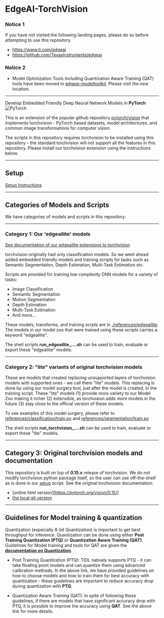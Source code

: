 # EdgeAI-TorchVision 

### Notice 1
If you have not visited the following landing pages, please do so before attempting to use this repository.
- https://www.ti.com/edgeai 
- https://github.com/TexasInstruments/edgeai


### Notice 2
- Model Optimization Tools including Quantization Aware Training (QAT) tools have been moved to [edgeai-modeltoolkit](https://github.com/TexasInstruments/edgeai-modeltoolkit). Please visit the new location.


<hr>

Develop Embedded Friendly Deep Neural Network Models in **PyTorch** ![PyTorch](./docs/source/_static/img/pytorch-logo-flame.png)

This is an extension of the popular github repository [pytorch/vision](https://github.com/pytorch/vision) that implements torchvision - PyTorch based datasets, model architectures, and common image transformations for computer vision.

The scripts in this repository requires torchvision to be installed using this repository - the standard torchvision will not support all the features in this repository. Please install our torchvision extension using the instructions below.

<hr>

## Setup 
[Setup Instructions](./references/edgeailite/docs/setup.md)


<hr>


## Categories of Models and Scripts

We have categories of models and scripts in this repository:


<hr>

### Category 1: Our 'edgeailite' models

[See documentation of our edgeailite extensions to torchvision](./references/edgeailite/README.md)

torchvision originally had only classification models. So we went ahead added embedded friendly models and training scripts for tasks such as Semantic Segmentation, Depth Estimation, Multi-Task Estimation etc. 

Scripts are provided for training low complexity DNN models for a variety of tasks:

- Image Classification
- Semantic Segmentation
- Motion Segmentation
- Depth Estimation
- Multi-Task Estimation
- And more...

These models, transforms, and training scrpts are in [./references/edgeailite](./references/edgeailite). The models in our model zoo that were trained using these scripts carries a keyword "edgeailite".

The shell scripts **run_edgeailite_....sh** can be used to train, evaluate or export these "edgeailite" models. 


<hr>

### Category 2: "lite" variants of original torchvision models
These are models that created replacing unsupported layers of torchvision models with supported ones - we call them "lite" models. This replacing is done by using our model surgery tool, just after the model is created, in the training script. These "lite" models (1) provide more variety to our Model Zoo making it richer (2) extensible, as torchvision adds more models in the future (3) stay close to the official version of these models.

To see examples of this model surgery, please refer to [references/classification/train.py](./references/classification/train.py) and [references/segmentation/train.py](./references/segmentation/train.py)

The shell scripts **run_torchvision_....sh** can be used to train, evaluate or export these "lite" models.


<hr>

## Category 3: Original torchvision models and documentation
This repository is built on top of **0.15.x** release of torchvision. We do not modify torchvision python package itself, so the user can use off-the-shelf as is done in our [setup](./setup.sh) script. See the original torchvision documentation:
- [online html version][https://pytorch.org/vision/0.15/]
- [the local git version](./README.rst)


<hr>

## Guidelines for Model training & quantization
Quantization (especially 8-bit Quantization) is important to get best throughput for inference. Quantization can be done using either **Post Training Quantization (PTQ)** or **Quantization Aware Training (QAT)**. Guidelines for Model training and tools for QAT are given the **[documentation on Quantization](./references/edgeailite/edgeai_xvision/xnn/quantization/README.md)**.

- Post Training Quantization (PTQ): TIDL natively supports PTQ - it can take floating point models and can quantize them using advanced calibration methods. In the above link, we have provided guidelines on how to choose models and how to train them for best accuracy with quantization - these guidelines are important to reduce accuracy drop during quantization with **PTQ**. 

- Quantization Aware Training (QAT): In spite of following these guidelines, if there are models that have significant accuracy drop with PTQ, it is possible to improve the accuracy using **QAT**. See the above link for more details.



